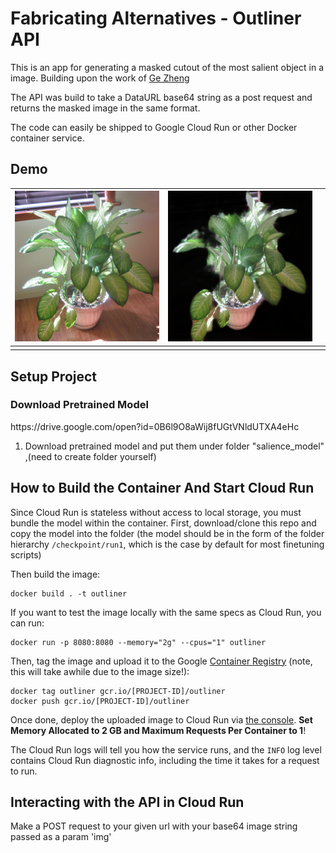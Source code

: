 # Fabricating Alternatives - Outliner API

This is an app for generating a masked cutout of the most salient object in a image. Building upon the work of [Ge Zheng](https://github.com/Joker316701882/Salient-Object-Detection)


The API was build to take a DataURL base64 string as a post request and returns the masked image in the same format. 

The code can easily be shipped to Google Cloud Run or other Docker container service.

## Demo


| [![VideoBlocks](test_output/plant.jpeg )](http://videoblocks.com)  | [![AudioBlocks](test_output/alpha.png)](http://audioblocks.com) |  |
|:---:|:---:|:---:|
|||  |



## Setup Project
<h3> Download Pretrained Model </h3>
https://drive.google.com/open?id=0B6l9O8aWij8fUGtVNldUTXA4eHc

1. Download pretrained model and put them under folder "salience_model" ,(need to create folder yourself)<br />


## How to Build the Container And Start Cloud Run

Since Cloud Run is stateless without access to local storage, you must bundle the model within the container. First, download/clone this repo and copy the model into the folder (the model should be in the form of the folder hierarchy `/checkpoint/run1`, which is the case by default for most finetuning scripts)

Then build the image:

```shell
docker build . -t outliner
```

If you want to test the image locally with the same specs as Cloud Run, you can run:

```shell
docker run -p 8080:8080 --memory="2g" --cpus="1" outliner
```


Then, tag the image and upload it to the Google [Container Registry](https://console.cloud.google.com/kubernetes/images/list) (note, this will take awhile due to the image size!):

```shell
docker tag outliner gcr.io/[PROJECT-ID]/outliner
docker push gcr.io/[PROJECT-ID]/outliner
```

Once done, deploy the uploaded image to Cloud Run via [the console](https://console.cloud.google.com/run). **Set Memory Allocated to 2 GB and Maximum Requests Per Container to 1**!

The Cloud Run logs will tell you how the service runs, and the `INFO` log level contains Cloud Run diagnostic info, including the time it takes for a request to run.


## Interacting with the API in Cloud Run

Make a POST request to your given url with your base64 image string passed as a param 'img'


